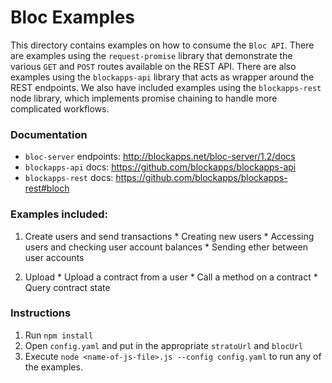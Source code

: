 # Bloc Examples

This directory contains examples on how to consume the `Bloc API`. There are examples using the `request-promise` library that demonstrate the various `GET` and `POST` routes available on the REST API. There are also examples using the `blockapps-api` library that acts as wrapper around the REST endpoints. We also have included examples using the `blockapps-rest` node library, which implements promise chaining to handle more complicated workflows.

### Documentation
* `bloc-server` endpoints: http://blockapps.net/bloc-server/1.2/docs
* `blockapps-api` docs: https://github.com/blockapps/blockapps-api
* `blockapps-rest` docs: https://github.com/blockapps/blockapps-rest#bloch

### Examples included:

  1. Create users and send transactions
    * Creating new users
    * Accessing users and checking user account balances
    * Sending ether between user accounts

  2. Upload
    * Upload a contract from a user
    * Call a method on a contract
    * Query contract state

### Instructions
  1. Run `npm install`
  2. Open `config.yaml` and put in the appropriate `stratoUrl` and `blocUrl`
  3. Execute `node <name-of-js-file>.js --config config.yaml` to run any of the examples.

